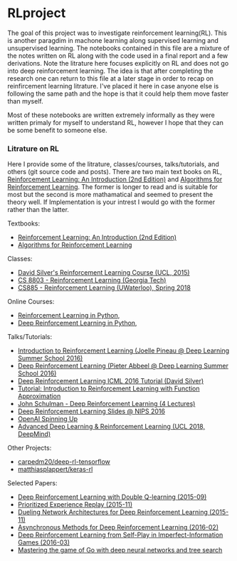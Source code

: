 # RLproject

The goal of this project was to investigate reinforcement learning(RL). This is another paragdim in machone learning along supervised learning and unsupervised learning. The notebooks contained in this file are a mixture of the notes written on RL along with the code used in a final report and a few derivations. Note the litrature here focuses explicitly on RL and does not go into deep reinforcement learning. The idea is that after completing the research one can return to this file at a later stage in order to recap on reinfircement learning litrature. I've placed it here in case anyone else is following the same path and the hope is that it could help them move faster than myself.

Most of these notebooks are written extremely informally as they were written primaly for myself to understand RL, however I hope that they can be some benefit to someone else. 


### Litrature on RL
Here I provide some of the litrature, classes/courses, talks/tutorials, and others (git source code and posts). There are two main text books on RL,  [Reinforcement Learning: An Introduction (2nd Edition)](http://incompleteideas.net/book/RLbook2018.pdf) and [Algorithms for Reinforcement Learning](https://sites.ualberta.ca/~szepesva/papers/RLAlgsInMDPs-lecture.pdf). The former is longer to read and is suitable for most but the second is more mathamatical and seemed to present the theory well. If Implementation is your intrest I would go with the former rather than the latter.

Textbooks:

- [Reinforcement Learning: An Introduction (2nd Edition)](http://incompleteideas.net/book/RLbook2018.pdf)
- [Algorithms for Reinforcement Learning](https://sites.ualberta.ca/~szepesva/papers/RLAlgsInMDPs-lecture.pdf)

Classes:

- [David Silver's Reinforcement Learning Course (UCL, 2015)](http://www0.cs.ucl.ac.uk/staff/d.silver/web/Teaching.html)
- [CS 8803 - Reinforcement Learning (Georgia Tech)](https://www.udacity.com/course/reinforcement-learning--ud600)
- [CS885 - Reinforcement Learning (UWaterloo), Spring 2018](https://cs.uwaterloo.ca/~ppoupart/teaching/cs885-spring18/)

Online Courses:
- [Reinforcement Learning in Python, ](http://rail.eecs.berkeley.edu/deeprlcourse/)
- [Deep Reinforcement Learning in Python, ](http://rail.eecs.berkeley.edu/deeprlcourse/)


Talks/Tutorials:

- [Introduction to Reinforcement Learning (Joelle Pineau @ Deep Learning Summer School 2016)](http://videolectures.net/deeplearning2016_pineau_reinforcement_learning/)
- [Deep Reinforcement Learning (Pieter Abbeel @ Deep Learning Summer School 2016)](http://videolectures.net/deeplearning2016_abbeel_deep_reinforcement/)
- [Deep Reinforcement Learning ICML 2016 Tutorial (David Silver)](http://techtalks.tv/talks/deep-reinforcement-learning/62360/)
- [Tutorial: Introduction to Reinforcement Learning with Function Approximation](https://www.youtube.com/watch?v=ggqnxyjaKe4)
- [John Schulman - Deep Reinforcement Learning (4 Lectures)](https://www.youtube.com/playlist?list=PLjKEIQlKCTZYN3CYBlj8r58SbNorobqcp)
- [Deep Reinforcement Learning Slides @ NIPS 2016](http://people.eecs.berkeley.edu/~pabbeel/nips-tutorial-policy-optimization-Schulman-Abbeel.pdf)
- [OpenAI Spinning Up](https://spinningup.openai.com/en/latest/user/introduction.html)
- [Advanced Deep Learning & Reinforcement Learning (UCL 2018, DeepMind)](https://www.youtube.com/playlist?list=PLqYmG7hTraZDNJre23vqCGIVpfZ_K2RZs)

Other Projects:

- [carpedm20/deep-rl-tensorflow](https://github.com/carpedm20/deep-rl-tensorflow)
- [matthiasplappert/keras-rl](https://github.com/matthiasplappert/keras-rl)

Selected Papers:

- [Deep Reinforcement Learning with Double Q-learning (2015-09)](http://arxiv.org/abs/1509.06461)
- [Prioritized Experience Replay (2015-11)](http://arxiv.org/abs/1511.05952)
- [Dueling Network Architectures for Deep Reinforcement Learning (2015-11)](http://arxiv.org/abs/1511.06581)
- [Asynchronous Methods for Deep Reinforcement Learning (2016-02)](http://arxiv.org/abs/1602.01783)
- [Deep Reinforcement Learning from Self-Play in Imperfect-Information Games (2016-03)](http://arxiv.org/abs/1603.01121)
- [Mastering the game of Go with deep neural networks and tree search](https://gogameguru.com/i/2016/03/deepmind-mastering-go.pdf)
